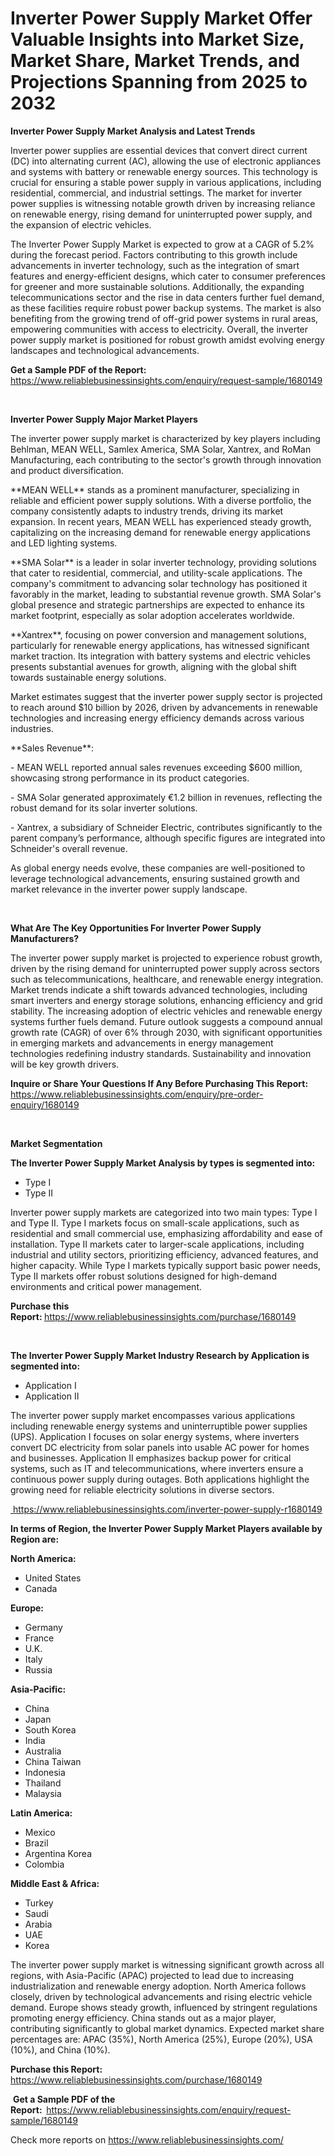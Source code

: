 <p><h1>Inverter Power Supply Market Offer Valuable Insights into Market Size, Market Share, Market Trends, and Projections Spanning from 2025 to 2032</h1></p><p><strong>Inverter Power Supply Market Analysis and Latest Trends</strong></p>
<p><p>Inverter power supplies are essential devices that convert direct current (DC) into alternating current (AC), allowing the use of electronic appliances and systems with battery or renewable energy sources. This technology is crucial for ensuring a stable power supply in various applications, including residential, commercial, and industrial settings. The market for inverter power supplies is witnessing notable growth driven by increasing reliance on renewable energy, rising demand for uninterrupted power supply, and the expansion of electric vehicles.</p><p>The Inverter Power Supply Market is expected to grow at a CAGR of 5.2% during the forecast period. Factors contributing to this growth include advancements in inverter technology, such as the integration of smart features and energy-efficient designs, which cater to consumer preferences for greener and more sustainable solutions. Additionally, the expanding telecommunications sector and the rise in data centers further fuel demand, as these facilities require robust power backup systems. The market is also benefiting from the growing trend of off-grid power systems in rural areas, empowering communities with access to electricity. Overall, the inverter power supply market is positioned for robust growth amidst evolving energy landscapes and technological advancements.</p></p>
<p><strong>Get a Sample PDF of the Report:&nbsp;</strong> <a href="https://www.reliablebusinessinsights.com/enquiry/request-sample/1680149?utm_campaign=1789&utm_medium=2&utm_source=Github&utm_content=ia&utm_term=25032025&utm_id=inverter-power-supply">https://www.reliablebusinessinsights.com/enquiry/request-sample/1680149</a></p>
<p>&nbsp;</p>
<p><strong>Inverter Power Supply Major Market Players</strong></p>
<p><p>The inverter power supply market is characterized by key players including Behlman, MEAN WELL, Samlex America, SMA Solar, Xantrex, and RoMan Manufacturing, each contributing to the sector's growth through innovation and product diversification.</p><p>**MEAN WELL** stands as a prominent manufacturer, specializing in reliable and efficient power supply solutions. With a diverse portfolio, the company consistently adapts to industry trends, driving its market expansion. In recent years, MEAN WELL has experienced steady growth, capitalizing on the increasing demand for renewable energy applications and LED lighting systems.</p><p>**SMA Solar** is a leader in solar inverter technology, providing solutions that cater to residential, commercial, and utility-scale applications. The company's commitment to advancing solar technology has positioned it favorably in the market, leading to substantial revenue growth. SMA Solar's global presence and strategic partnerships are expected to enhance its market footprint, especially as solar adoption accelerates worldwide.</p><p>**Xantrex**, focusing on power conversion and management solutions, particularly for renewable energy applications, has witnessed significant market traction. Its integration with battery systems and electric vehicles presents substantial avenues for growth, aligning with the global shift towards sustainable energy solutions.</p><p>Market estimates suggest that the inverter power supply sector is projected to reach around $10 billion by 2026, driven by advancements in renewable technologies and increasing energy efficiency demands across various industries.</p><p>**Sales Revenue**: </p><p>- MEAN WELL reported annual sales revenues exceeding $600 million, showcasing strong performance in its product categories.</p><p>- SMA Solar generated approximately €1.2 billion in revenues, reflecting the robust demand for its solar inverter solutions.</p><p>- Xantrex, a subsidiary of Schneider Electric, contributes significantly to the parent company’s performance, although specific figures are integrated into Schneider's overall revenue.</p><p>As global energy needs evolve, these companies are well-positioned to leverage technological advancements, ensuring sustained growth and market relevance in the inverter power supply landscape.</p></p>
<p>&nbsp;</p>
<p><strong>What Are The Key Opportunities For Inverter Power Supply Manufacturers?</strong></p>
<p><p>The inverter power supply market is projected to experience robust growth, driven by the rising demand for uninterrupted power supply across sectors such as telecommunications, healthcare, and renewable energy integration. Market trends indicate a shift towards advanced technologies, including smart inverters and energy storage solutions, enhancing efficiency and grid stability. The increasing adoption of electric vehicles and renewable energy systems further fuels demand. Future outlook suggests a compound annual growth rate (CAGR) of over 6% through 2030, with significant opportunities in emerging markets and advancements in energy management technologies redefining industry standards. Sustainability and innovation will be key growth drivers.</p></p>
<p><strong>Inquire or Share Your Questions If Any Before Purchasing This Report:</strong> <a href="https://www.reliablebusinessinsights.com/enquiry/pre-order-enquiry/1680149?utm_campaign=1789&utm_medium=2&utm_source=Github&utm_content=ia&utm_term=25032025&utm_id=inverter-power-supply">https://www.reliablebusinessinsights.com/enquiry/pre-order-enquiry/1680149</a></p>
<p>&nbsp;</p>
<p><strong>Market Segmentation</strong></p>
<p><strong>The Inverter Power Supply Market Analysis by types is segmented into:</strong></p>
<p><ul><li>Type I</li><li>Type II</li></ul></p>
<p><p>Inverter power supply markets are categorized into two main types: Type I and Type II. Type I markets focus on small-scale applications, such as residential and small commercial use, emphasizing affordability and ease of installation. Type II markets cater to larger-scale applications, including industrial and utility sectors, prioritizing efficiency, advanced features, and higher capacity. While Type I markets typically support basic power needs, Type II markets offer robust solutions designed for high-demand environments and critical power management.</p></p>
<p><strong>Purchase this Report:&nbsp;</strong><a href="https://www.reliablebusinessinsights.com/purchase/1680149?utm_campaign=1789&utm_medium=2&utm_source=Github&utm_content=ia&utm_term=25032025&utm_id=inverter-power-supply">https://www.reliablebusinessinsights.com/purchase/1680149</a></p>
<p>&nbsp;</p>
<p><strong>The Inverter Power Supply Market Industry Research by Application is segmented into:</strong></p>
<p><ul><li>Application I</li><li>Application II</li></ul></p>
<p><p>The inverter power supply market encompasses various applications including renewable energy systems and uninterruptible power supplies (UPS). Application I focuses on solar energy systems, where inverters convert DC electricity from solar panels into usable AC power for homes and businesses. Application II emphasizes backup power for critical systems, such as IT and telecommunications, where inverters ensure a continuous power supply during outages. Both applications highlight the growing need for reliable electricity solutions in diverse sectors.</p></p>
<p><a href="https://www.reliablebusinessinsights.com/inverter-power-supply-r1680149?utm_campaign=1789&utm_medium=2&utm_source=Github&utm_content=ia&utm_term=25032025&utm_id=inverter-power-supply">&nbsp;https://www.reliablebusinessinsights.com/inverter-power-supply-r1680149</a></p>
<p><strong>In terms of Region, the Inverter Power Supply Market Players available by Region are:</strong></p>
<p>
    <p> <strong> North America: </strong>
        <ul>
            <li>United States</li>
            <li>Canada</li>
        </ul>
        </p> 
    <p> <strong> Europe: </strong>
        <ul>
            <li>Germany</li>
            <li>France</li>
            <li>U.K.</li>
            <li>Italy</li>
            <li>Russia</li>
        </ul>
        </p> 
    <p> <strong> Asia-Pacific: </strong>
        <ul>
            <li>China</li>
            <li>Japan</li>
            <li>South Korea</li>
            <li>India</li>
            <li>Australia</li>
            <li>China Taiwan</li>
            <li>Indonesia</li>
            <li>Thailand</li>
            <li>Malaysia</li>
        </ul>
        </p> 
    <p> <strong> Latin America: </strong>
        <ul>
            <li>Mexico</li>
            <li>Brazil</li>
            <li>Argentina Korea</li>
            <li>Colombia</li>
        </ul>
        </p> 
    <p> <strong> Middle East & Africa: </strong>
        <ul>
            <li>Turkey</li>
            <li>Saudi</li>
            <li>Arabia</li>
            <li>UAE</li>
            <li>Korea</li>
        </ul>
    </p>
    </p>
<p><p>The inverter power supply market is witnessing significant growth across all regions, with Asia-Pacific (APAC) projected to lead due to increasing industrialization and renewable energy adoption. North America follows closely, driven by technological advancements and rising electric vehicle demand. Europe shows steady growth, influenced by stringent regulations promoting energy efficiency. China stands out as a major player, contributing significantly to global market dynamics. Expected market share percentages are: APAC (35%), North America (25%), Europe (20%), USA (10%), and China (10%).</p></p>
<p><strong>Purchase this Report: </strong><a href="https://www.reliablebusinessinsights.com/purchase/1680149?utm_campaign=1789&utm_medium=2&utm_source=Github&utm_content=ia&utm_term=25032025&utm_id=inverter-power-supply">https://www.reliablebusinessinsights.com/purchase/1680149</a></p>
<p>&nbsp;<strong>Get a Sample PDF of the Report:&nbsp;&nbsp;</strong><a href="https://www.reliablebusinessinsights.com/enquiry/request-sample/1680149?utm_campaign=1789&utm_medium=2&utm_source=Github&utm_content=ia&utm_term=25032025&utm_id=inverter-power-supply">https://www.reliablebusinessinsights.com/enquiry/request-sample/1680149</a></p>
<p><strong></strong></p>
<p>Check more reports on <a href="https://www.reliablebusinessinsights.com/?utm_campaign=1789&utm_medium=2&utm_source=Github&utm_content=ia&utm_term=25032025&utm_id=inverter-power-supply">https://www.reliablebusinessinsights.com/</a></p>